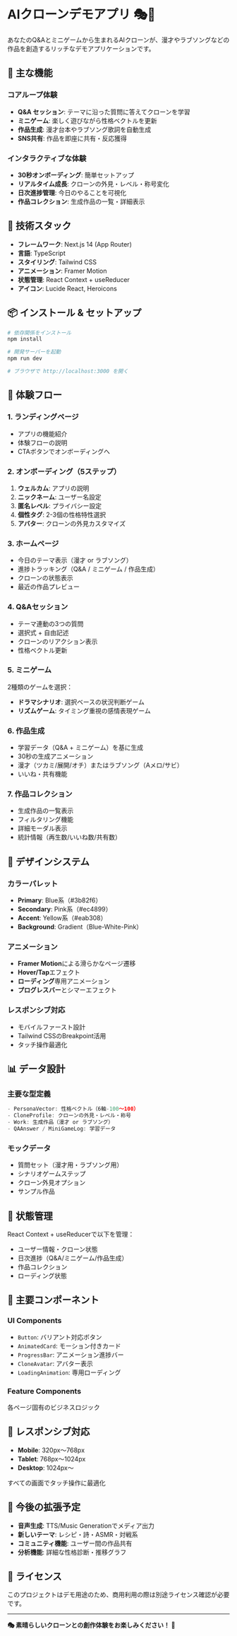 # AIクローンデモアプリ 🎭🎵

あなたのQ&Aとミニゲームから生まれるAIクローンが、漫才やラブソングなどの作品を創造するリッチなデモアプリケーションです。

## 🌟 主な機能

### コアループ体験
- **Q&A セッション**: テーマに沿った質問に答えてクローンを学習
- **ミニゲーム**: 楽しく遊びながら性格ベクトルを更新
- **作品生成**: 漫才台本やラブソング歌詞を自動生成
- **SNS共有**: 作品を即座に共有・反応獲得

### インタラクティブな体験
- **30秒オンボーディング**: 簡単セットアップ
- **リアルタイム成長**: クローンの外見・レベル・称号変化
- **日次進捗管理**: 今日のやることを可視化
- **作品コレクション**: 生成作品の一覧・詳細表示

## 🚀 技術スタック

- **フレームワーク**: Next.js 14 (App Router)
- **言語**: TypeScript
- **スタイリング**: Tailwind CSS
- **アニメーション**: Framer Motion
- **状態管理**: React Context + useReducer
- **アイコン**: Lucide React, Heroicons

## 📦 インストール & セットアップ

```bash
# 依存関係をインストール
npm install

# 開発サーバーを起動
npm run dev

# ブラウザで http://localhost:3000 を開く
```

## 🎯 体験フロー

### 1. ランディングページ
- アプリの機能紹介
- 体験フローの説明
- CTAボタンでオンボーディングへ

### 2. オンボーディング（5ステップ）
1. **ウェルカム**: アプリの説明
2. **ニックネーム**: ユーザー名設定
3. **匿名レベル**: プライバシー設定
4. **個性タグ**: 2-3個の性格特性選択
5. **アバター**: クローンの外見カスタマイズ

### 3. ホームページ
- 今日のテーマ表示（漫才 or ラブソング）
- 進捗トラッキング（Q&A / ミニゲーム / 作品生成）
- クローンの状態表示
- 最近の作品プレビュー

### 4. Q&Aセッション
- テーマ連動の3つの質問
- 選択式 + 自由記述
- クローンのリアクション表示
- 性格ベクトル更新

### 5. ミニゲーム
2種類のゲームを選択：
- **ドラマシナリオ**: 選択ベースの状況判断ゲーム
- **リズムゲーム**: タイミング重視の感情表現ゲーム

### 6. 作品生成
- 学習データ（Q&A + ミニゲーム）を基に生成
- 30秒の生成アニメーション
- 漫才（ツカミ/展開/オチ）またはラブソング（Aメロ/サビ）
- いいね・共有機能

### 7. 作品コレクション
- 生成作品の一覧表示
- フィルタリング機能
- 詳細モーダル表示
- 統計情報（再生数/いいね数/共有数）

## 🎨 デザインシステム

### カラーパレット
- **Primary**: Blue系（#3b82f6）
- **Secondary**: Pink系（#ec4899）
- **Accent**: Yellow系（#eab308）
- **Background**: Gradient（Blue-White-Pink）

### アニメーション
- **Framer Motion**による滑らかなページ遷移
- **Hover/Tap**エフェクト
- **ローディング**専用アニメーション
- **プログレスバー**とシマーエフェクト

### レスポンシブ対応
- モバイルファースト設計
- Tailwind CSSのBreakpoint活用
- タッチ操作最適化

## 📊 データ設計

### 主要な型定義
```typescript
- PersonaVector: 性格ベクトル（6軸-100〜100）
- CloneProfile: クローンの外見・レベル・称号
- Work: 生成作品（漫才 or ラブソング）
- QAAnswer / MiniGameLog: 学習データ
```

### モックデータ
- 質問セット（漫才用・ラブソング用）
- シナリオゲームステップ
- クローン外見オプション
- サンプル作品

## 🔄 状態管理

React Context + useReducerで以下を管理：
- ユーザー情報・クローン状態
- 日次進捗（Q&A/ミニゲーム/作品生成）
- 作品コレクション
- ローディング状態

## 🎯 主要コンポーネント

### UI Components
- `Button`: バリアント対応ボタン
- `AnimatedCard`: モーション付きカード
- `ProgressBar`: アニメーション進捗バー
- `CloneAvatar`: アバター表示
- `LoadingAnimation`: 専用ローディング

### Feature Components
各ページ固有のビジネスロジック

## 📱 レスポンシブ対応

- **Mobile**: 320px〜768px
- **Tablet**: 768px〜1024px  
- **Desktop**: 1024px〜

すべての画面でタッチ操作に最適化

## 🚧 今後の拡張予定

- **音声生成**: TTS/Music Generationでメディア出力
- **新しいテーマ**: レシピ・詩・ASMR・対戦系
- **コミュニティ機能**: ユーザー間の作品共有
- **分析機能**: 詳細な性格診断・推移グラフ

## 📝 ライセンス

このプロジェクトはデモ用途のため、商用利用の際は別途ライセンス確認が必要です。

---

**🎭 素晴らしいクローンとの創作体験をお楽しみください！ 🎵**